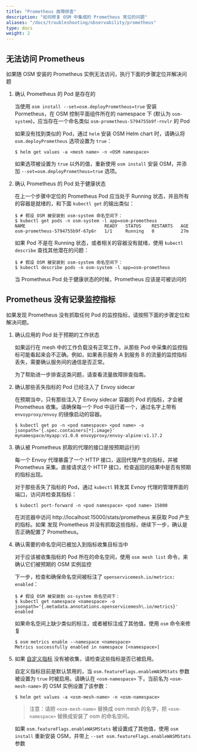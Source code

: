 ```yaml
---
title: "Prometheus 故障排查"
description: "如何修复 OSM 中集成的 Prometheus 常见的问题"
aliases: "/docs/troubleshooting/observability/prometheus"
type: docs
weight: 2
---
```


## 无法访问 Prometheus

如果随 OSM 安装的 Prometheus 实例无法访问，执行下面的步骤定位并解决问题

1. 确认 Prometheus 的 Pod 是存在的

    当使用 `osm install --set=osm.deployPrometheus=true` 安装 Pormetheus，在 OSM 控制平面组件所在的 namespace 下 (默认为 `osm-system`)，应当存在一个命名类似 `osm-prometheus-5794755b9f-rnvlr` 的 Pod

    如果没有找到类似的 Pod，通过 `helm` 安装 OSM Helm chart 时，请确认将 `osm.deployPrometheus` 选项设置为 `true`：

    ```console
    $ helm get values -a <mesh name> -n <OSM namespace>
    ```

    如果选项被设置为 `true` 以外的值，重新使用 `osm install` 安装 OSM，并添加 `--set=osm.deployPrometheus=true` 选项。

2. 确认 Prometheus 的 Pod 处于健康状态

    在上一个步骤中定位的 Prometheus Pod 应当处于 Running 状态，并且所有的容器是就绪的，和下面 `kubectl get` 的输出类似：

    ```console
    $ # 假设 OSM 被安装到 osm-system 命名空间下：
    $ kubectl get pods -n osm-system -l app=osm-prometheus
    NAME                              READY   STATUS    RESTARTS   AGE
    osm-prometheus-5794755b9f-67p6r   1/1     Running   0          27m
    ```

    如果 Pod 不是在 Running 状态，或者相关的容器没有就绪，使用 `kubectl describe` 查找其他潜在的问题：

    ```console
    $ # 假设 OSM 被安装到 osm-system 命名空间下：
    $ kubectl describe pods -n osm-system -l app=osm-prometheus
    ```

    当 Prometheus Pod 处于健康状态的时候，Prometheus 应该是可被访问的

## Prometheus 没有记录监控指标

如果发现 Prometheus 没有抓取任何 Pod 的监控指标，请按照下面的步骤定位和解决问题。

1. 确认应用的 Pod 处于预期的工作状态

    如果运行在 mesh 中的工作负载没有正常工作，从那些 Pod 中采集的监控指标可能看起来会不正确。例如，如果表示服务 A 到服务 B 的流量的监控指标丢失，需要确认服务间的通信是否正常。

    为了帮助进一步排查这类问题，请查看流量故障排查指南。

2. 确认那些丢失指标的 Pod 已经注入了 Envoy sidecar

    在预期当中，只有那些注入了 Envoy sidecar 容器的 Pod 的指标，才会被 Prometheus 收集。请确保每一个 Pod 中运行着一个，通过名字上带有 `envoyproxy/envoy` 的镜像启动的容器。

    ```console
    $ kubectl get po -n <pod namespace> <pod name> -o jsonpath='{.spec.containers[*].image}'
    mynamespace/myapp:v1.0.0 envoyproxy/envoy-alpine:v1.17.2
    ```
3. 确认被 Prometheus 抓取的代理的接口是按预期运行的

    每一个 Envoy 代理暴露了一个 HTTP 接口，返回代理产生的指标，并被 Prometheus 采集。直接请求这个 HTTP 接口，检查返回的结果中是否有预期的指标出现。

    对于那些丢失了指标的 Pod，通过 `kubectl` 转发其 Evnoy 代理的管理界面的端口，访问并检查其指标：

    ```console
    $ kubectl port-forward -n <pod namespace> <pod name> 15000
    ```

    在浏览器中访问 http://localhost:15000/stats/prometheus 来获取 Pod 产生的指标。如果 发现 Prometheus 并没有抓取这些指标，继续下一步，确认是否正确配置了 Prometheus。

4. 确认需要的命名空间已被加入到指标收集目标当中

    对于应该被收集指标的 Pod 所在的命名空间，使用 `osm mesh list` 命令，来确认它们被预期的 OSM 实例监控

    下一步，检查和确保命名空间被标注了 `openservicemesh.io/metrics: enabled`：

    ```console
    $ # 假设 OSM 被安装到 os-system 命名空间下：
    $ kubectl get namespace <namespace> -o jsonpath='{.metadata.annotations.openservicemesh\.io/metrics}'
    enabled
    ```

    如果命名空间上缺少类似的标注，或者被标注成了其他值，使用 `osm` 命令来修复

    ```console
    $ osm metrics enable --namespace <namespace>
    Metrics successfully enabled in namespace [<namespace>]
    ```

5. 如果 [自定义指标](/docs/guides/observability/metrics/#custom-metrics) 没有被收集，请检查这些指标是否已被启用。

    自定义指标目前是默认禁用的，当 `osm.featureFlags.enableWASMStats` 参数被设置为 `true` 时被启用。请确认在 `<osm-namespace>` 下，当前名为 `<osm-mesh-name>` 的 OSM 实例设置了该参数：

    ```console
    $ helm get values -a <osm-mesh-name> -n <osm-namespace>
    ```

   > 注意：请把 `<osm-mesh-name>` 替换成 osm mesh 的名字，把 `<osm-namespace>` 替换成安装了 osm 的命名空间。

    如果 `osm.featureFlags.enableWASMStats` 被设置成了其他值，使用 `osm install` 重新安装 OSM，并带上 `--set osm.featureFlags.enableWASMStats` 参数
